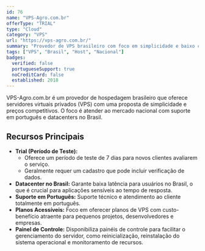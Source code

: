 ```yaml
---
id: 76
name: "VPS-Agro.com.br"
offerType: "TRIAL"
type: "Cloud"
category: "VPS"
url: "https://vps-agro.com.br/"
summary: "Provedor de VPS brasileiro com foco em simplicidade e baixo custo."
tags: ["VPS", "Brasil", "Host", "Nacional"]
badges:
  verified: false
  portugueseSupport: true
  noCreditCard: false
  established: 2018
---
```


VPS-Agro.com.br é um provedor de hospedagem brasileiro que oferece servidores virtuais privados (VPS) com uma proposta de simplicidade e preços competitivos. O foco é atender ao mercado nacional com suporte em português e datacenters no Brasil.

## Recursos Principais

- **Trial (Período de Teste):**
  - Oferece um período de teste de 7 dias para novos clientes avaliarem o serviço.
  - Geralmente requer um cadastro que pode incluir verificação de dados.
- **Datacenter no Brasil:** Garante baixa latência para usuários no Brasil, o que é crucial para aplicações sensíveis ao tempo de resposta.
- **Suporte em Português:** Suporte técnico e atendimento ao cliente totalmente em português.
- **Planos Acessíveis:** Foco em oferecer planos de VPS com custo-benefício atraente para pequenos projetos, desenvolvedores e empresas.
- **Painel de Controle:** Disponibiliza painéis de controle para facilitar o gerenciamento do servidor, como reinicialização, reinstalação do sistema operacional e monitoramento de recursos.
